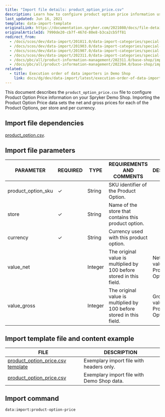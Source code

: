 ```yaml
---
title: "Import file details: product_option_price.csv"
description: Learn how to confgiure product option price information using the product option price csv file within your Spryker project.
last_updated: Jun 16, 2021
template: data-import-template
originalLink: https://documentation.spryker.com/2021080/docs/file-details-product-option-pricecsv
originalArticleId: 7990de20-cb7f-467d-80e8-b3ca2cb5ff81
redirect_from:
  - /docs/scos/dev/data-import/201811.0/data-import-categories/special-product-types/product-options/file-details-product-option-price.csv.html
  - /docs/scos/dev/data-import/201903.0/data-import-categories/special-product-types/product-options/file-details-product-option-price.csv.html
  - /docs/scos/dev/data-import/201907.0/data-import-categories/special-product-types/product-options/file-details-product-option-price.csv.html
  - /docs/scos/dev/data-import/202311.0/data-import-categories/special-product-types/product-options/file-details-product-option-price.csv.html
  - /docs/pbc/all/product-information-management/202311.0/base-shop/import-and-export-data/product-options/file-details-product-option-price.csv.html
  - /docs/pbc/all/product-information-management/202204.0/base-shop/import-and-export-data/product-options/import-file-details-product-option-price.csv.html
related:
  - title: Execution order of data importers in Demo Shop
    link: docs/dg/dev/data-import/latest/execution-order-of-data-importers.html
---
```


This document describes the `product_option_price.csv` file to configure Product Option Price information on your Spryker Demo Shop. Importing the Product Option Price data sets the net and gross prices for each of the Product Options, per store and per currency.

## Import file dependencies

[product_option.csv](/docs/pbc/all/product-information-management/{{page.version}}/base-shop/import-and-export-data/product-options/import-file-details-product-option.csv.html).

## Import file parameters

| PARAMETER          | REQUIRED | TYPE    | REQUIREMENTS AND COMMENTS                                           | DESCRIPTION                            |
|--------------------|----------|---------|---------------------------------------------------------------------|----------------------------------------|
| product_option_sku | ✓        | String  | SKU identifier of the Product Option.                              |                                        |
| store              | ✓        | String  | Name of the store that contains this product option.               |                                        |
| currency           | ✓        | String  | Currency used with this product option.                            |                                        |
| value_net          |          | Integer | The original value is multiplied by 100 before stored in this field. | Net price value of the Product Option. |
| value_gross        |          | Integer | The original value is multiplied by 100 before stored in this field. | Gross price value of the Product Option. |



## Import template file and content example

| FILE | DESCRIPTION |
| --- | --- |
| [product_option_price.csv template](https://spryker.s3.eu-central-1.amazonaws.com/docs/Developer+Guide/Back-End/Data+Manipulation/Data+Ingestion/Data+Import/Data+Import+Categories/Special+Product+Types/Product+Options/Template+product_option_price.csv) | Exemplary import file with headers only. |
| [product_option_price.csv](https://spryker.s3.eu-central-1.amazonaws.com/docs/Developer+Guide/Back-End/Data+Manipulation/Data+Ingestion/Data+Import/Data+Import+Categories/Special+Product+Types/Product+Options/product_option_price.csv) | Exemplary import file with Demo Shop data. |

## Import command

```bash
data:import:product-option-price
```
